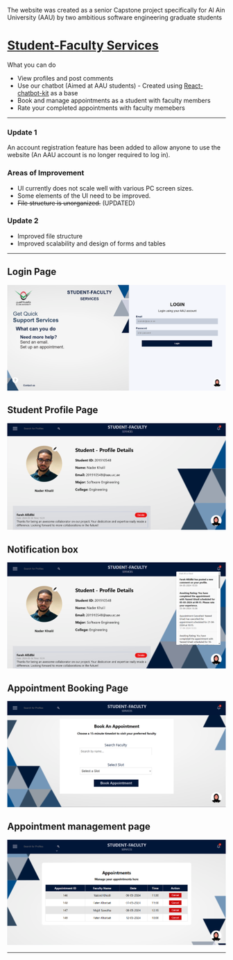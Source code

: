 The website was created as a senior Capstone project specifically for Al Ain University (AAU) by two ambitious software engineering graduate students
# [**Student-Faculty Services**](https://student-faculty-services.42web.io)
What you can do
- View profiles and post comments
- Use our chatbot (Aimed at AAU students) - Created using [React-chatbot-kit](https://fredrikoseberg.github.io/react-chatbot-kit-docs/) as a base
- Book and manage appointments as a student with faculty members
- Rate your completed appointments with faculty memebers

------------------------------------------------------------------------------------
### Update 1
An account registration feature has been added to allow anyone to use the website (An AAU account is no longer required to log in).
### Areas of Improvement
- UI currently does not scale well with various PC screen sizes.
- Some elements of the UI need to be improved.
- ~~File structure is unorganized.~~ (UPDATED)

### Update 2
- Improved file structure
- Improved scalability and design of forms and tables

----------------------------------------------------------------------------------------
## Login Page
![Login Page](/images/login-page.png)

## Student Profile Page
![Student Profile Page](/images/student-profile.png)

## Notification box
![Notifications](/images/notification-display.png)

## Appointment Booking Page
![Appointment Booking Page](/images/book-appointment-page.png)

## Appointment management page
![Appointment management page](/images/view-appointments-page.png)

-----------------------------------
